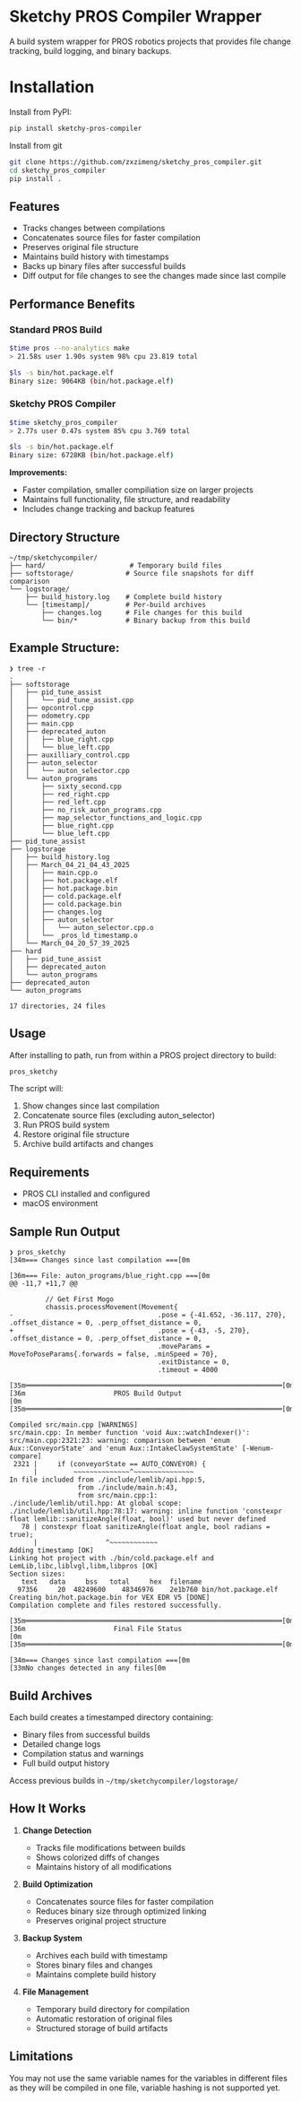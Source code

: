 # Sketchy PROS Compiler Wrapper

A build system wrapper for PROS robotics projects that provides file change tracking, build logging, and binary backups.

# Installation

Install from PyPI:

```bash
pip install sketchy-pros-compiler
```

Install from git
```bash
git clone https://github.com/zxzimeng/sketchy_pros_compiler.git
cd sketchy_pros_compiler
pip install .
```

## Features

- Tracks changes between compilations
- Concatenates source files for faster compilation
- Preserves original file structure
- Maintains build history with timestamps
- Backs up binary files after successful builds
- Diff output for file changes to see the changes made since last compile

## Performance Benefits

### Standard PROS Build
```bash
$time pros --no-analytics make  
> 21.58s user 1.90s system 98% cpu 23.819 total

$ls -s bin/hot.package.elf
Binary size: 9064KB (bin/hot.package.elf)
```

### Sketchy PROS Compiler
```bash
$time sketchy_pros_compiler
> 2.77s user 0.47s system 85% cpu 3.769 total

$ls -s bin/hot.package.elf
Binary size: 6728KB (bin/hot.package.elf)
```

**Improvements:**
- Faster compilation, smaller compiliation size on larger projects
- Maintains full functionality, file structure, and readability
- Includes change tracking and backup features

## Directory Structure

```plaintext
~/tmp/sketchycompiler/
├── hard/                     # Temporary build files
├── softstorage/             # Source file snapshots for diff comparison
└── logstorage/             
    ├── build_history.log    # Complete build history
    └── [timestamp]/         # Per-build archives
        ├── changes.log      # File changes for this build
        └── bin/*            # Binary backup from this build
```
## Example Structure:

```plaintext
❯ tree -r 
.
├── softstorage
│   ├── pid_tune_assist
│   │   └── pid_tune_assist.cpp
│   ├── opcontrol.cpp
│   ├── odometry.cpp
│   ├── main.cpp
│   ├── deprecated_auton
│   │   ├── blue_right.cpp
│   │   └── blue_left.cpp
│   ├── auxilliary_control.cpp
│   ├── auton_selector
│   │   └── auton_selector.cpp
│   └── auton_programs
│       ├── sixty_second.cpp
│       ├── red_right.cpp
│       ├── red_left.cpp
│       ├── no_risk_auton_programs.cpp
│       ├── map_selector_functions_and_logic.cpp
│       ├── blue_right.cpp
│       └── blue_left.cpp
├── pid_tune_assist
├── logstorage
│   ├── build_history.log
│   ├── March_04_21_04_43_2025
│   │   ├── main.cpp.o
│   │   ├── hot.package.elf
│   │   ├── hot.package.bin
│   │   ├── cold.package.elf
│   │   ├── cold.package.bin
│   │   ├── changes.log
│   │   ├── auton_selector
│   │   │   └── auton_selector.cpp.o
│   │   └── _pros_ld_timestamp.o
│   └── March_04_20_57_39_2025
├── hard
│   ├── pid_tune_assist
│   ├── deprecated_auton
│   └── auton_programs
├── deprecated_auton
└── auton_programs

17 directories, 24 files
```
## Usage

After installing to path, run from within a PROS project directory to build:

```bash
pros_sketchy
```

The script will:
1. Show changes since last compilation
2. Concatenate source files (excluding auton_selector)
3. Run PROS build system
4. Restore original file structure
5. Archive build artifacts and changes

## Requirements

- PROS CLI installed and configured
- macOS environment

## Sample Run Output

```ansi
❯ pros_sketchy 
[34m=== Changes since last compilation ===[0m

[36m=== File: auton_programs/blue_right.cpp ===[0m
@@ -11,7 +11,7 @@

         // Get First Mogo
         chassis.processMovement(Movement{
-                                    .pose = {-41.652, -36.117, 270}, .offset_distance = 0, .perp_offset_distance = 0,
+                                    .pose = {-43, -5, 270}, .offset_distance = 0, .perp_offset_distance = 0,
                                     .moveParams = MoveToPoseParams{.forwards = false, .minSpeed = 70},
                                     .exitDistance = 0,
                                     .timeout = 4000

[35m════════════════════════════════════════════════════════════════[0m
[36m                      PROS Build Output                           [0m
[35m════════════════════════════════════════════════════════════════[0m

Compiled src/main.cpp [WARNINGS]
src/main.cpp: In member function 'void Aux::watchIndexer()':
src/main.cpp:2321:23: warning: comparison between 'enum Aux::ConveyorState' and 'enum Aux::IntakeClawSystemState' [-Wenum-compare]
 2321 |     if (conveyorState == AUTO_CONVEYOR) {
      |         ~~~~~~~~~~~~~~^~~~~~~~~~~~~~~~
In file included from ./include/lemlib/api.hpp:5,
                 from ./include/main.h:43,
                 from src/main.cpp:1:
./include/lemlib/util.hpp: At global scope:
./include/lemlib/util.hpp:78:17: warning: inline function 'constexpr float lemlib::sanitizeAngle(float, bool)' used but never defined
   78 | constexpr float sanitizeAngle(float angle, bool radians = true);
      |                 ^~~~~~~~~~~~~
Adding timestamp [OK]
Linking hot project with ./bin/cold.package.elf and LemLib,libc,liblvgl,libm,libpros [OK]
Section sizes:
   text	  data	   bss	 total	   hex	filename
  97356	    20	48249600	48346976	2e1b760	bin/hot.package.elf
Creating bin/hot.package.bin for VEX EDR V5 [DONE]
Compilation complete and files restored successfully.

[35m════════════════════════════════════════════════════════════════[0m
[36m                      Final File Status                           [0m
[35m════════════════════════════════════════════════════════════════[0m

[34m=== Changes since last compilation ===[0m
[33mNo changes detected in any files[0m
```

## Build Archives

Each build creates a timestamped directory containing:
- Binary files from successful builds
- Detailed change logs
- Compilation status and warnings
- Full build output history

Access previous builds in `~/tmp/sketchycompiler/logstorage/`

## How It Works

1. **Change Detection**
   - Tracks file modifications between builds
   - Shows colorized diffs of changes
   - Maintains history of all modifications

2. **Build Optimization**
   - Concatenates source files for faster compilation
   - Reduces binary size through optimized linking
   - Preserves original project structure

3. **Backup System**
   - Archives each build with timestamp
   - Stores binary files and changes
   - Maintains complete build history

4. **File Management**
   - Temporary build directory for compilation
   - Automatic restoration of original files
   - Structured storage of build artifacts

## Limitations

You may not use the same variable names for the variables in different files as they will be compiled in one file,
variable hashing is not supported yet.